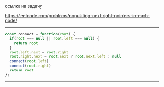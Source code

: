 ссылка на задачу 

https://leetcode.com/problems/populating-next-right-pointers-in-each-node/


---
```js
const connect = function(root) {
  if(root === null || root.left === null) {
    return root
  }
  root.left.next = root.right
  root.right.next = root.next ? root.next.left : null
  connect(root.left)
  connect(root.right)
  return root
};
```
---

```js


```
